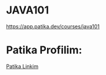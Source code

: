 # JAVA101
https://app.patika.dev/courses/java101

# Patika Profilim:

<a href="https://app.patika.dev/arpat">Patika Linkim</a>
